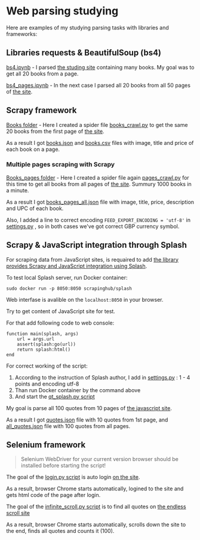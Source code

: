# Web parsing studying

Here are examples of my studying parsing tasks with libraries and frameworks:

## Libraries requests & BeautifulSoup (bs4)

[bs4.ipynb](https://github.com/sashkatap/scraping/blob/main/bs4.ipynb) - I parsed [the studing site](https://books.toscrape.com/) containing many books.
My goal was to get all 20 books from a page.

[bs4_pages.ipynb](https://github.com/sashkatap/scraping/blob/main/bs4_pages.ipynb) - In the next case I parsed all 20 books from all 50 pages of [the site](https://books.toscrape.com/).

## Scrapy framework

[Books folder](https://github.com/sashkatap/scraping/tree/main/books) - Here I created a spider file [books_crawl.py](https://github.com/sashkatap/scraping/blob/main/books/books/spiders/books_crawl.py) to get the same 20 books from the first page of [the site](https://books.toscrape.com/).

As a result I got [books.json](https://github.com/sashkatap/scraping/blob/main/books/books.json) and [books.csv](https://github.com/sashkatap/scraping/blob/main/books/books.csv) files with image, title and price of each book on a page.

### Multiple pages scraping with Scrapy

[Books_pages folder](https://github.com/sashkatap/scraping/tree/main/books_pages) - Here I created a spider file again [pages_crawl.py](https://github.com/sashkatap/scraping/blob/main/books_pages/books_pages/spiders/pages_crawl.py) for this time to get all books from all pages of [the site](https://books.toscrape.com/). Summury 1000 books in a minute.

As a result I got [books_pages_all.json](https://github.com/sashkatap/scraping/blob/main/books_pages/books_pages_all.json) file with image, title, price, description and UPC of each book.

Also, I added a line to correct encoding `FEED_EXPORT_ENCODING = 'utf-8'` in [settings.py](https://github.com/sashkatap/scraping/blob/main/books_pages/books_pages/settings.py) , so in both cases we've got correct GBP currency symbol.

## Scrapy & JavaScript integration through Splash

For scraping data from JavaScript sites, is requaired to add [the library provides Scrapy and JavaScript integration using Splash](https://github.com/scrapy-plugins/scrapy-splash).

To test local Splash server, run Docker container:

```
sudo docker run -p 8050:8050 scrapinghub/splash
```

Web interfase is avalible on the `localhost:8050` in your browser.

Try to get content of JavaScript site for test.

For that add following code to web console:

```
function main(splash, args)
    url = args.url
    assert(splash:go(url))
    return splash:html()
end
```

For correct working of the script:

1. According to the instruction of Splash author, I add in [settings.py](https://github.com/sashkatap/scraping/blob/main/quotes/quotes/settings.py) : 1 - 4 points and encoding utf-8
2. Than run Docker container by the command above
3. And start the [qt_splash.py script](https://github.com/sashkatap/scraping/blob/main/quotes/quotes/spiders/qt_splash.py)

My goal is parse all 100 quotes from 10 pages of [the javascript site](https://quotes.toscrape.com/js/).

As a result I got [quotes.json](https://github.com/sashkatap/scraping/blob/main/quotes/quotes.json) file with 10 quotes from 1st page, and [all_quotes.json](https://github.com/sashkatap/scraping/blob/main/quotes/all_quotes.json) file with 100 quotes from all pages.

## Selenium framework

> Selenium WebDriver for your current version browser should be installed before starting the script!

The goal of the [login.py script](https://github.com/sashkatap/scraping/blob/main/Selenium/login.py) is auto login [on the site](https://quotes.toscrape.com/login).

As a result, browser Chrome starts automatically, logined to the site and gets html code of the page after login.

The goal of the [infinite_scroll.py script](https://github.com/sashkatap/scraping/blob/main/Selenium/infinite_scroll.py) is to find all quotes on [the endless scroll site](https://quotes.toscrape.com/scroll)

As a result, browser Chrome starts automatically, scrolls down the site to the end, finds all quotes and counts it (100).
